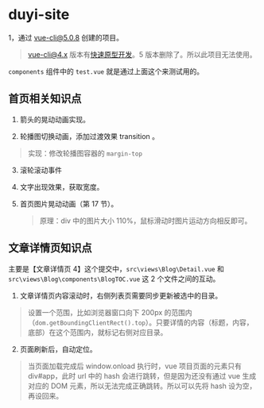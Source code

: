 # duyi-site

1，通过 vue-cli@5.0.8 创建的项目。

> vue-cli@4.x 版本有[快速原型开发](https://cli.vuejs.org/zh/guide/prototyping.html)。5 版本删除了。所以此项目无法使用。

`components` 组件中的 `test.vue` 就是通过上面这个来测试用的。

## 首页相关知识点

1. 箭头的晃动动画实现。

2. 轮播图切换动画，添加过渡效果 transition 。

> 实现：修改轮播图容器的 `margin-top`

3. 滚轮滚动事件

4. 文字出现效果，获取宽度。

5. 首页图片晃动动画（第 17 节）。
   > 原理：div 中的图片大小 110%，鼠标滑动时图片运动方向相反即可。

## 文章详情页知识点

主要是【文章详情页 4】这个提交中，`src\views\Blog\Detail.vue` 和 `src\views\Blog\components\BlogTOC.vue` 这 2 个文件之间的互动。

1. 文章详情页内容滚动时，右侧列表页需要同步更新被选中的目录。

> 设置一个范围，比如浏览器窗口向下 200px 的范围内（`dom.getBoundingClientRect().top`）。只要详情的内容（标题，内容，底部）在这个范围内，就标记右侧对应目录。

2. 页面刷新后，自动定位。

> 当页面加载完成后 window.onload 执行时，vue 项目页面的元素只有 div#app，此时 url 中的 hash 会进行跳转，但是因为还没有通过 vue 生成对应的 DOM 元素，所以无法完成正确跳转。所以可以先将 hash 设为空，再设回来。
